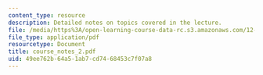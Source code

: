 ```yaml
---
content_type: resource
description: Detailed notes on topics covered in the lecture.
file: /media/https%3A/open-learning-course-data-rc.s3.amazonaws.com/12-808-introduction-to-observational-physical-oceanography-fall-2004/49ee762b64a51ab7cd7468453c7f07a8_course_notes_2.pdf
file_type: application/pdf
resourcetype: Document
title: course_notes_2.pdf
uid: 49ee762b-64a5-1ab7-cd74-68453c7f07a8
---
```

